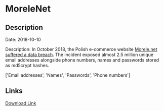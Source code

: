 # MoreleNet

## Description

Date: 2018-10-10

Description:
In October 2018, the Polish e-commerce website <a href="https://niebezpiecznik.pl/post/morele-potwierdza-ze-wykradziono-dane-klientow/" target="_blank" rel="noopener">Morele.net suffered a data breach</a>. The incident exposed almost 2.5 million unique email addresses alongside phone numbers, names and passwords stored as md5crypt hashes.


['Email addresses', 'Names', 'Passwords', 'Phone numbers']

## Links

[Download Link](https://link-to.net/1229997/430.8684201478551/dynamic/?r=bW9yZWxlLm5ldA==)